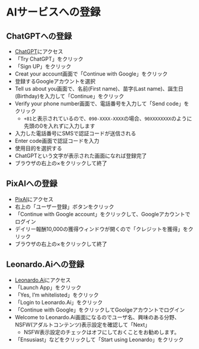 # AIサービスへの登録

## ChatGPTへの登録

- [ChatGPT](https://openai.com/blog/chatgpt)にアクセス
- 「Try ChatGPT」をクリック
- 「Sign UP」をクリック
- Creat your account画面で「Continue with Google」をクリック
- 登録するGoogleアカウントを選択
- Tell us about you画面で、名前(First name)、苗字(Last name)、誕生日(Birthday)を入力して「Continue」をクリック
- Verify your phone number画面で、電話番号を入力して「Send code」をクリック
  - `+81`と表示されているので、`090-XXXX-XXXX`の場合、`90XXXXXXXX`のように先頭の0を入れずに入力します
- 入力した電話番号にSMSで認証コードが送信される
- Enter code画面で認証コードを入力
- 使用目的を選択する
- ChatGPTという文字が表示された画面になれば登録完了
- ブラウザの右上の×をクリックして終了

## PixAIへの登録

- [PixAI](https://pixai.art/)にアクセス
- 右上の「ユーザー登録」ボタンをクリック
- 「Continue with Google account」をクリックして、Googleアカウントでログイン
- デイリー報酬10,000の獲得ウィンドウが開くので「クレジットを獲得」をクリック
- ブラウザの右上の×をクリックして終了

## Leonardo.Aiへの登録

- [Leonardo.Ai](https://leonardo.ai/)にアクセス
- 「Launch App」をクリック
- 「Yes, I’m whitelisted」をクリック
- 「Login to Leonardo.Ai」をクリック
- 「Continue with Google」をクリックしてGoolgeアカウントでログイン
- Welcome to Leonardo.Ai画面になるのでユーザ名、興味のある分野、NSFW(アダルトコンテンツ)表示設定を確認して「Next」
  - NSFW表示設定のチェックはオフにしておくことをお勧めします。
- 「Ensusiast」などをクリックして「Start using Leonardo」をクリック

